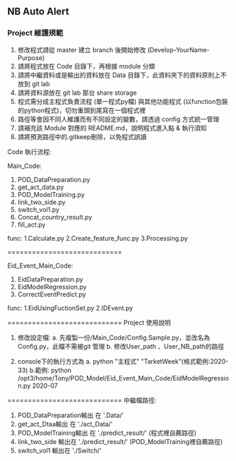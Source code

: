 ## NB Auto Alert ##

### Project 維護規範 ###

1. 修改程式請從 master 建立 branch 後開始修改 (Develop-YourName-Purpose)
2. 請將程式放在 Code 目錄下，再根據 module 分類
3. 請將中繼資料或是輸出的資料放在 Data 目錄下，此資料夾下的資料原則上不放到 git lab
4. 請將資料源放在 git lab 那台 share storage
5. 程式需分成主程式負責流程 (單一程式py檔) 與其他功能程式 (以function包裝的python程式)，切勿重頭到尾寫在一個程式裡
6. 路徑等會因不同人維護而有不同設定的變數，請透過 config 方式統一管理
7. 請補充該 Module 對應的 README.md，說明程式進入點 & 執行須知
8. 請將預測路徑中的.gitkeep刪除，以免程式誤讀


Code 執行流程:

Main_Code:
1. POD_DataPreparation.py
2. get_act_data.py
3. POD_ModelTraining.py
4. link_two_side.py
5. switch_vol1.py
6. Concat_country_result.py
7. fill_act.py

func:
1.Calculate.py
2.Create_feature_func.py
3.Processing.py

============================

Eid_Event_Main_Code:
1. EidDataPreparation.py
2. EidModelRegression.py
3. CorrectEventPredict.py

func:
1.EidUsingFuctionSet.py
2.IDEvent.py


============================
Project 使用說明

1. 修改設定檔:
	a. 先複製一份/Main_Code/Config.Sample.py，並改名為Config.py，此檔不需被git 管理
	b. 修改User_path 、User_NB_path的路徑
	
2. console下的執行方式為
	a. python "主程式" "TarketWeek"(格式範例:2020-33)
	b.範例: python /opt3/home/Tony/POD_Model/Eid_Event_Main_Code/EidModelRegression.py 2020-07
	

============================
中繼檔路徑:
1. POD_DataPreparation輸出 在 '.Data/'
2. get_act_Dtaa輸出 在 './act_Data/'
3. POD_ModelTraining輸出 在 './predict_result/' (程式裡自薦路徑)
4. link_two_side 輸出在 './predict_result/' (POD_ModelTraining裡自薦路徑)
5. switch_vol1 輸出在 './Switch/' 


